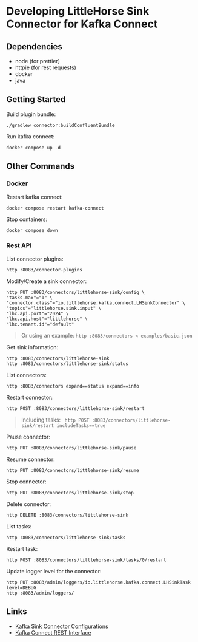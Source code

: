 # Developing LittleHorse Sink Connector for Kafka Connect

## Dependencies

- node (for prettier)
- httpie (for rest requests)
- docker
- java

## Getting Started

Build plugin bundle:

```shell
./gradlew connector:buildConfluentBundle
```

Run kafka connect:

```shell
docker compose up -d
```

## Other Commands

### Docker

Restart kafka connect:

```shell
docker compose restart kafka-connect
```

Stop containers:

```shell
docker compose down
```

### Rest API

List connector plugins:

```shell
http :8083/connector-plugins
```

Modify/Create a sink connector:

```shell
http PUT :8083/connectors/littlehorse-sink/config \
"tasks.max"="1" \
"connector.class"="io.littlehorse.kafka.connect.LHSinkConnector" \
"topics"="littlehorse.sink.input" \
"lhc.api.port"="2024" \
"lhc.api.host"="littlehorse" \
"lhc.tenant.id"="default"
```

> Or using an example: `http :8083/connectors < examples/basic.json`

Get sink information:

```shell
http :8083/connectors/littlehorse-sink
http :8083/connectors/littlehorse-sink/status
```

List connectors:

```shell
http :8083/connectors expand==status expand==info
```

Restart connector:

```shell
http POST :8083/connectors/littlehorse-sink/restart
```

> Including tasks: `
http POST :8083/connectors/littlehorse-sink/restart includeTasks==true`

Pause connector:

```shell
http PUT :8083/connectors/littlehorse-sink/pause
```

Resume connector:

```shell
http PUT :8083/connectors/littlehorse-sink/resume
```

Stop connector:

```shell
http PUT :8083/connectors/littlehorse-sink/stop
```

Delete connector:

```shell
http DELETE :8083/connectors/littlehorse-sink
```

List tasks:

```shell
http :8083/connectors/littlehorse-sink/tasks
```

Restart task:

```shell
http POST :8083/connectors/littlehorse-sink/tasks/0/restart
```

Update logger level for the connector:

```shell
http PUT :8083/admin/loggers/io.littlehorse.kafka.connect.LHSinkTask level=DEBUG
http :8083/admin/loggers/
```

## Links

- [Kafka Sink Connector Configurations](https://docs.confluent.io/platform/current/installation/configuration/connect/sink-connect-configs.html)
- [Kafka Connect REST Interface](https://docs.confluent.io/platform/current/connect/references/restapi.html)
